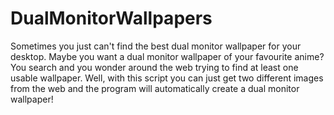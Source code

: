# DualMonitorWallpapers

Sometimes you just can't find the best dual monitor wallpaper for your desktop. Maybe you want a dual monitor wallpaper of your favourite anime? You search and you wonder around the web trying to find at least one usable wallpaper. Well, with this script you can just get two different images from the web and the program will automatically create a dual monitor wallpaper!
